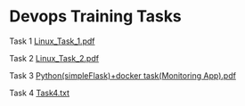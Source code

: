 # Devops Training Tasks
Task 1
[Linux_Task_1.pdf](https://github.com/user-attachments/files/16487656/Linux_Task_1.pdf)

Task 2 
[Linux_Task_2.pdf](https://github.com/user-attachments/files/16531617/Linux_Task_2.pdf)

Task 3 
[Python(simpleFlask)+docker task(Monitoring App).pdf](https://github.com/user-attachments/files/16736381/Python.simpleFlask.%2Bdocker.task.Monitoring.App.pdf)

Task 4
[Task4.txt](https://github.com/user-attachments/files/16827905/Task4.txt.txt)

